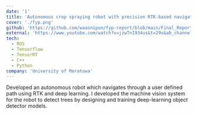 ```yaml
---
date: '1'
title: 'Autonomous crop spraying robot with precision RTK-based navigation'
cover: './fyp.png'
github: 'https://github.com/waasnipun/fyp-report/blob/main/Final_Report.pdf'
external: 'https://www.youtube.com/watch?v=jzwTnI934us&t=29s&ab_channel=DepartmentofElectronicandTelecommunicationEngineering%2CUniversityofMoratuwa'
tech:
  - ROS
  - Tensorflow
  - TensorRT
  - C++
  - Python
company: 'University of Moratuwa'
---
```


Developed an autonomous robot which navigates through a user defined path using RTK and deep learning. I developed the machine vision system for the robot to detect trees by designing and training deep-learning object detector models.